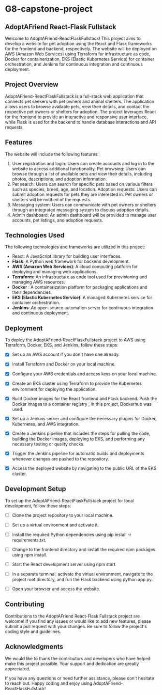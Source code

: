# G8-capstone-project

## AdoptAFriend React-Flask Fullstack

 Welcome to AdoptAFriend-ReactFlaskFullstack! This project aims to develop a website for pet adoption using the React and Flask frameworks for the frontend and backend, respectively. The website will be deployed on AWS (Amazon Web Services) using Terraform for infrastructure as code, Docker for containerization, EKS (Elastic Kubernetes Service) for container orchestration, and Jenkins for continuous integration and continuous deployment.

## Project Overview

AdoptAFriend-ReactFlaskFullstack is a full-stack web application that connects pet seekers with pet owners and animal shelters. The application allows users to browse available pets, view their details, and contact the respective pet owners or shelters for adoption. The project leverages React for the frontend to provide an interactive and responsive user interface, while Flask is used for the backend to handle database interactions and API requests.

## Features

The website will include the following features:

1. User registration and login: Users can create accounts and log in to the website to access additional functionality.
Pet browsing: Users can browse through a list of available pets and view their details, including photos, descriptions, and adoption information.
2. Pet search: Users can search for specific pets based on various filters such as species, breed, age, and location.
Adoption requests: Users can submit adoption requests for pets they are interested in. Pet owners or shelters will be notified of the requests.
3. Messaging system: Users can communicate with pet owners or shelters through an integrated messaging system to discuss adoption details.
4. Admin dashboard: An admin dashboard will be provided to manage user accounts, pet listings, and adoption requests.

## Technologies Used
The following technologies and frameworks are utilized in this project:

* React: A JavaScript library for building user interfaces.
* **Flask**: A Python web framework for backend development.
* **AWS (Amazon Web Services)**: A cloud computing platform for deploying and managing web applications.
* **Terraform:**
An infrastructure as code tool used for provisioning and managing AWS resources.
* **Docker** : A containerization platform for packaging applications and their dependencies.
* **EKS (Elastic Kubernetes Service)**: A managed Kubernetes service for container orchestration.
* **Jenkins**: An open-source automation server for continuous integration and continuous deployment.

## Deployment

To deploy the AdoptAFriend-ReactFlaskFullstack project to AWS using Terraform, Docker, EKS, and Jenkins, follow these steps:

- [X] Set up an AWS account if you don't have one already.

- [X] Install Terraform and Docker on your local machine.

- [X] Configure your AWS credentials and access keys on your local machine.
- [X] Create an EKS cluster using Terraform to provide the Kubernetes environment for deploying the application.
- [X] Build Docker images for the React frontend and Flask backend.
Push the Docker images to a container registry , in this project, Dockerhub was used.
- [X] Set up a Jenkins server and configure the necessary plugins for Docker, Kubernetes, and AWS integration.

- [X] Create a Jenkins pipeline that includes the steps for pulling the code, building the Docker images, deploying to EKS, and performing any necessary testing or quality checks.

- [X] Trigger the Jenkins pipeline for automatic builds and deployments whenever changes are pushed to the repository.

- [X] Access the deployed website by navigating to the public URL of the EKS cluster.

## Development Setup
To set up the AdoptAFriend-ReactFlaskFullstack project for local development, follow these steps:

- [ ] Clone the project repository to your local machine.
- [ ] Set up a virtual environment and activate it.
- [ ] Install the required Python dependencies using pip install -r requirements.txt.
- [ ] Change to the frontend directory and install the required npm packages using npm install.
- [ ] Start the React development server using npm start.

- [ ] In a separate terminal, activate the virtual environment, navigate to the project root directory, and run the Flask backend using python app.py.

- [ ] Open your browser and access the website.

## Contributing
Contributions to the AdoptAFriend React-Flask Fullstack project are welcome! If you find any issues or would like to add new features, please submit a pull request with your changes. Be sure to follow the project's coding style and guidelines.


## Acknowledgments
We would like to thank the contributors and developers who have helped make this project possible. Your support and dedication are greatly appreciated.

If you have any questions or need further assistance, please don't hesitate to reach out. Happy coding and enjoy using AdoptAFriend-ReactFlaskFullstack!
